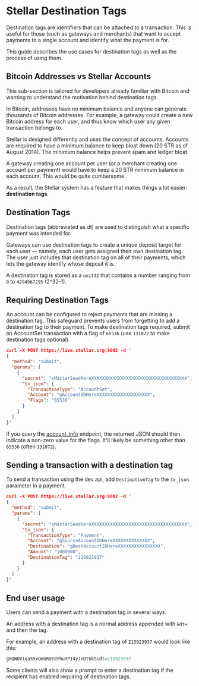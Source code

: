Stellar Destination Tags
========================
Destination tags are identifiers that can be attached to a transaction. This is useful for those (such as gateways and merchants) that want to accept payments to a single account and identify what the payment is for.

This guide describes the use cases for destination tags as well as the process of using them.

## Bitcoin Addresses vs Stellar Accounts

This sub-section is tailored for developers already familiar with Bitcoin and wanting to understand the motivation behind destination tags.

In Bitcoin, addresses have no minimum balance and anyone can generate thousands of Bitcoin addresses. For example, a gateway could create a new Bitcoin address for each user, and thus know which user any given transaction belongs to.

Stellar is designed differently and uses the concept of accounts. Accounts are required to have a minimum balance to keep bloat down (20 STR as of August 2014). The minimum balance helps prevent spam and ledger bloat.

A gateway creating one account per user (or a merchant creating one account per payment) would have to keep a 20 STR minimum balance in each account. This would be quite cumbersome.

As a result, the Stellar system has a feature that makes things a lot easier: **destination tags**.

## Destination Tags

Destination tags (abbreviated as dt) are used to distinguish what a specific payment was intended for.

Gateways can use destination tags to create a unique deposit target for each user — namely, each user gets assigned their own destination tag. The user just includes that destination tag on all of their payments, which lets the gateway identify whose deposit it is.

A destination tag is stored as a `unit32` that contains a number ranging from `0` to `4294967295` (2^32-1).

## Requiring Destination Tags

An account can be configured to reject payments that are missing a destination tag. This safeguard prevents users from forgetting to add a destination tag to their payment. To make destination tags required, submit an AccountSet transaction with a flag of `65536` (use `131072` to make destination tags optional).

```json
curl -X POST https://live.stellar.org:9002 -d '
{
  "method": "submit",
  "params": [
    {
      "secret": "sMasterSeedHereXXXXXXXXXXXXXXXXXXXXXXXXXXXXXXXXXXXX",
      "tx_json": {
        "TransactionType": "AccountSet",
        "Account": "gAccountIDHereXXXXXXXXXXXXXXXXXXXX",
        "Flags": "65536"
      }
    }
  ]
}'
```

If you query the [account_info](https://www.stellar.org/api/#api-account_info) endpoint, the returned JSON should then indicate a non-zero value for the flags. It'll likely be something other than `65536` (often `131072`).

## Sending a transaction with a destination tag
To send a transaction using the dev api, add `DestinationTag` to the `tx_json` parameter in a payment.
```json
curl -X POST https://live.stellar.org:9002 -d '
{
  "method": "submit",
  "params": [
    {
      "secret": "sMasterSeedHereXXXXXXXXXXXXXXXXXXXXXXXXXXXXXXXXXXXX",
      "tx_json": {
        "TransactionType": "Payment",
        "Account": "gSourceAccountIDHereXXXXXXXXXXXXXX",
        "Destination": "gDestAccountIDHereXXXXXXXXXXXXXXXX",
        "Amount": "1000000",
        "DestinationTag": "215923937"
      }
    }
  ]
}'
```

## End user usage

Users can send a payment with a destination tag in several ways.

An address with a destination tag is a normal address appended with `&dt=` and then the tag.

For example, an address with a destination tag of `215923937` would look like this:
<!-- Ha .. using the C syntax highlighter makes it look nice :D -->
```c
gHQWDV1qa55xQmGRUEdYhuYP14yJnDtGkS&dt=215923937
```

Some clients will also show a prompt to enter a destination tag if the recipient has enabled requiring of destination tags.
